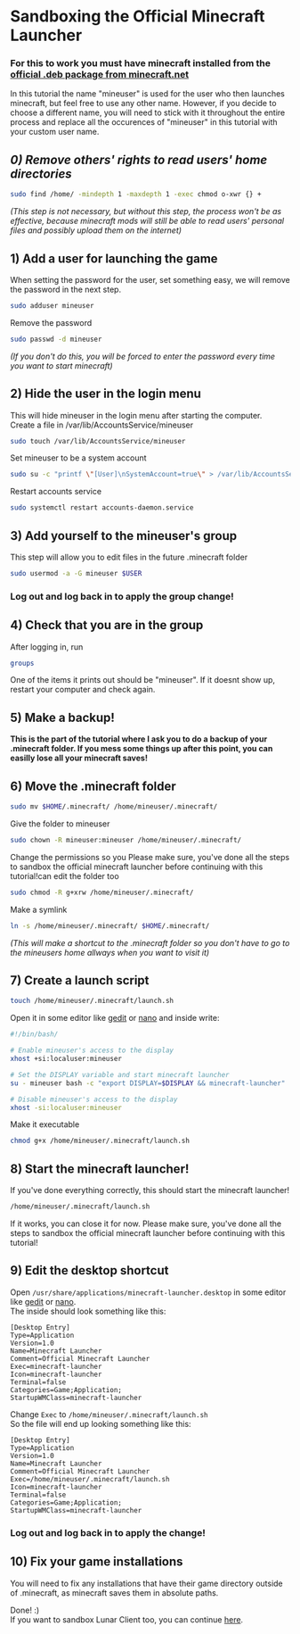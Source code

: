 # Sandboxing the Official Minecraft Launcher
### **For this to work you must have minecraft installed from the [official .deb package from minecraft.net](https://www.minecraft.net/en-us/download)**

In this tutorial the name "mineuser" is used for the user who then launches minecraft, but feel free to use any other name. However, if you decide to choose a different name, you will need to stick with it throughout the entire process and replace all the occurences of "mineuser" in this tutorial with your custom user name.

## *0) Remove others' rights to read users' home directories*
```bash
sudo find /home/ -mindepth 1 -maxdepth 1 -exec chmod o-xwr {} +
```
*(This step is not necessary, but without this step, the process won't be as effective, because minecraft mods will still be able to read users' personal files and possibly upload them on the internet)*

## 1) Add a user for launching the game
When setting the password for the user, set something easy, we will remove the password in the next step.
```bash
sudo adduser mineuser
```
Remove the password
```bash
sudo passwd -d mineuser
```
*(If you don't do this, you will be forced to enter the password every time you want to start minecraft)*

## 2) Hide the user in the login menu
This will hide mineuser in the login menu after starting the computer.<br>
Create a file in /var/lib/AccountsService/mineuser
```bash
sudo touch /var/lib/AccountsService/mineuser
```
Set mineuser to be a system account
```bash
sudo su -c "printf \"[User]\nSystemAccount=true\" > /var/lib/AccountsService/users/mineuser"
```
Restart accounts service
```bash
sudo systemctl restart accounts-daemon.service
```

## 3) Add yourself to the mineuser's group
This step will allow you to edit files in the future .minecraft folder
```bash
sudo usermod -a -G mineuser $USER
```

### **Log out and log back in to apply the group change!**

## 4) Check that you are in the group
After logging in, run
```bash
groups
```
 One of the items it prints out should be "mineuser". If it doesnt show up, restart your computer and check again.

## 5) Make a backup!
**This is the part of the tutorial where I ask you to do a backup of your .minecraft folder. If you mess some things up after this point, you can easilly lose all your minecraft saves!**

## 6) Move the .minecraft folder
```bash
sudo mv $HOME/.minecraft/ /home/mineuser/.minecraft/
```
Give the folder to mineuser
```bash
sudo chown -R mineuser:mineuser /home/mineuser/.minecraft/
```
Change the permissions so you Please make sure, you've done all the steps to sandbox the official minecraft launcher before continuing with this tutorial!can edit the folder too
```bash
sudo chmod -R g+xrw /home/mineuser/.minecraft/
```
Make a symlink
```bash
ln -s /home/mineuser/.minecraft/ $HOME/.minecraft/
```
*(This will make a shortcut to the .minecraft folder so you don't have to go to the mineusers home allways when you want to visit it)*

## 7) Create a launch script
```bash
touch /home/mineuser/.minecraft/launch.sh
```
Open it in some editor like [gedit](https://wiki.gnome.org/Apps/Gedit) or [nano](https://www.nano-editor.org/) and inside write:
```bash
#!/bin/bash/

# Enable mineuser's access to the display
xhost +si:localuser:mineuser

# Set the DISPLAY variable and start minecraft launcher
su - mineuser bash -c "export DISPLAY=$DISPLAY && minecraft-launcher"

# Disable mineuser's access to the display
xhost -si:localuser:mineuser
```
Make it executable
```bash
chmod g+x /home/mineuser/.minecraft/launch.sh
```

## 8) Start the minecraft launcher!
If you've done everything correctly, this should start the minecraft launcher!
```bash
/home/mineuser/.minecraft/launch.sh
```
If it works, you can close it for now.
Please make sure, you've done all the steps to sandbox the official minecraft launcher before continuing with this tutorial!
## 9) Edit the desktop shortcut
Open ```/usr/share/applications/minecraft-launcher.desktop``` in some editor like [gedit](https://wiki.gnome.org/Apps/Gedit) or [nano](https://www.nano-editor.org/).<br>
The inside should look something like this:
```
[Desktop Entry]
Type=Application
Version=1.0
Name=Minecraft Launcher
Comment=Official Minecraft Launcher
Exec=minecraft-launcher
Icon=minecraft-launcher
Terminal=false
Categories=Game;Application;
StartupWMClass=minecraft-launcher
```
Change ```Exec``` to ```/home/mineuser/.minecraft/launch.sh```<br>
So the file will end up looking something like this:
```
[Desktop Entry]
Type=Application
Version=1.0
Name=Minecraft Launcher
Comment=Official Minecraft Launcher
Exec=/home/mineuser/.minecraft/launch.sh
Icon=minecraft-launcher
Terminal=false
Categories=Game;Application;
StartupWMClass=minecraft-launcher
```
### **Log out and log back in to apply the change!**

## 10) Fix your game installations
You will need to fix any installations that have their game directory outside of .minecraft, as minecraft saves them in absolute paths.

Done! :)<br>If you want to sandbox Lunar Client too, you can continue [here](https://github.com/Mandlemankiller/Sandboxed-Minecraft/blob/main/lunar-client.md).